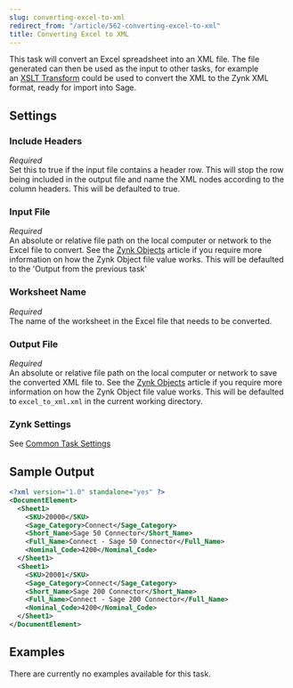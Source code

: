 ```yaml
---
slug: converting-excel-to-xml
redirect_from: "/article/562-converting-excel-to-xml"
title: Converting Excel to XML
---
```

This task will convert an Excel spreadsheet into an XML file. The file generated can then be used as the input to other tasks, for example an [XSLT Transform](xslt-transform) could be used to convert the XML to the Zynk XML format, ready for import into Sage.

## Settings
### Include Headers
_Required_  
Set this to true if the input file contains a header row. This will stop the row being included in the output file and name the XML nodes according to the column headers.  This will be defaulted to true.	  

### Input File
_Required_  
An absolute or relative file path on the local computer or network to the Excel file to convert.  See the [Zynk Objects](zynk-objects) article if you require more information on how the Zynk Object file value works.  This will be defaulted to the 'Output from the previous task'

### Worksheet Name
_Required_  
The name of the worksheet in the Excel file that needs to be converted.

### Output File
_Required_  
An absolute or relative file path on the local computer or network to save the converted XML file to.  See the [Zynk Objects](zynk-objects) article if you require more information on how the Zynk Object file value works.  This will be defaulted to `excel_to_xml.xml` in the current working directory.

### Zynk Settings
See [Common Task Settings](common-task-settings)

## Sample Output

```xml
<?xml version="1.0" standalone="yes" ?> 
<DocumentElement>
  <Sheet1>
    <SKU>20000</SKU> 
    <Sage_Category>Connect</Sage_Category> 
    <Short_Name>Sage 50 Connector</Short_Name> 
    <Full_Name>Connect - Sage 50 Connector</Full_Name> 
    <Nominal_Code>4200</Nominal_Code> 
  </Sheet1>
  <Sheet1>
    <SKU>20001</SKU> 
    <Sage_Category>Connect</Sage_Category> 
    <Short_Name>Sage 200 Connector</Short_Name> 
    <Full_Name>Connect - Sage 200 Connector</Full_Name> 
    <Nominal_Code>4200</Nominal_Code> 
  </Sheet1>
</DocumentElement>	
```

## Examples
There are currently no examples available for this task.